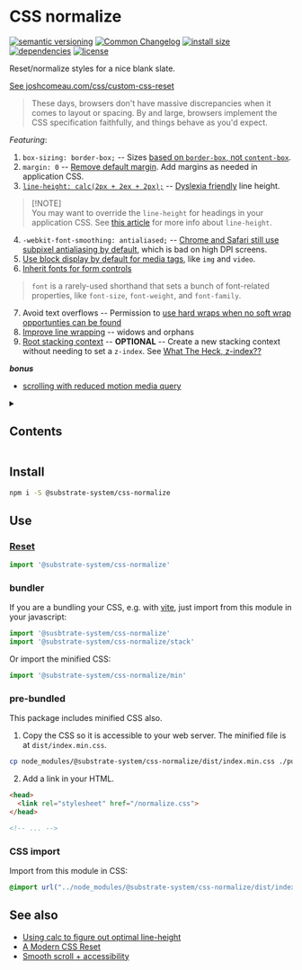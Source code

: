 # CSS normalize
[![semantic versioning](https://img.shields.io/badge/semver-2.0.0-blue?logo=semver&style=flat-square)](https://semver.org/)
[![Common Changelog](https://nichoth.github.io/badge/common-changelog.svg)](./CHANGELOG.md)
[![install size](https://flat.badgen.net/packagephobia/install/@substrate-system/css-normalize&cache-control=no-cache)](https://packagephobia.com/result?p=@substrate-system/css-normalize)
[![dependencies](https://img.shields.io/badge/dependencies-zero-brightgreen.svg?style=flat-square)](package.json)
[![license](https://img.shields.io/badge/license-Polyform_Small_Business-249fbc?style=flat-square)](LICENSE)


Reset/normalize styles for a nice blank slate.

[See joshcomeau.com/css/custom-css-reset](https://www.joshwcomeau.com/css/custom-css-reset/)

> These days, browsers don't have massive discrepancies when it comes to layout
> or spacing. By and large, browsers implement the CSS specification faithfully,
> and things behave as you'd expect.

*Featuring*:

1. `box-sizing: border-box;` -- Sizes [based on `border-box`, not `content-box`](https://www.joshwcomeau.com/css/custom-css-reset/#one-box-sizing-model-2).
2. `margin: 0` -- [Remove default margin](https://www.joshwcomeau.com/css/custom-css-reset/#two-remove-default-margin-3). Add margins as needed in application CSS.
3. [`line-height: calc(2px + 2ex + 2px);`](https://www.joshwcomeau.com/css/custom-css-reset/#three-add-accessible-line-height-4) -- [Dyslexia friendly](https://www.w3.org/WAI/WCAG21/Understanding/text-spacing.html) line height.
>
> [!NOTE]  
> You may want to override the `line-height` for headings in your application CSS.
> See [this article](https://kittygiraudel.com/2020/05/18/using-calc-to-figure-out-optimal-line-height/) for more info about `line-height`.
>
4. `-webkit-font-smoothing: antialiased;` -- [Chrome and Safari still use subpixel antialiasing by default](https://www.joshwcomeau.com/css/custom-css-reset/#four-improve-text-rendering-5), which is bad on high DPI screens.
5. [Use block display by default for media tags](https://www.joshwcomeau.com/css/custom-css-reset/#five-improve-media-defaults-6), like `img` and `video`.
6. [Inherit fonts for form controls](https://www.joshwcomeau.com/css/custom-css-reset/#six-inherit-fonts-for-form-controls-7)
> `font` is a rarely-used shorthand that sets a bunch of font-related properties, like `font-size`, `font-weight`, and `font-family`. 
7. Avoid text overflows -- Permission to [use hard wraps when no soft wrap opportunties can be found](https://www.joshwcomeau.com/css/custom-css-reset/#seven-avoid-text-overflows-8)
8. [Improve line wrapping](https://www.joshwcomeau.com/css/custom-css-reset/#eight-improve-line-wrapping-9) -- widows and orphans
9. [Root stacking context](https://www.joshwcomeau.com/css/custom-css-reset/#nine-root-stacking-context-10) -- **OPTIONAL** -- Create a new stacking context without needing to set a `z-index`. See [What The Heck, z-index??](https://www.joshwcomeau.com/css/stacking-contexts/)

**_bonus_**

* [scrolling with reduced motion media query](https://gomakethings.com/how-to-animate-scrolling-to-anchor-links-with-one-line-of-css/#accessibility-concerns)


<details><summary><h2>Contents</h2></summary>

<!-- toc -->

- [Install](#install)
- [Use](#use)
  * [Reset](#reset)
  * [bundler](#bundler)
  * [pre-bundled](#pre-bundled)
  * [CSS import](#css-import)
- [See also](#see-also)

<!-- tocstop -->

</details>

## Install

```sh
npm i -S @substrate-system/css-normalize
```

## Use

### [Reset](https://www.joshwcomeau.com/css/custom-css-reset/)

```js
import '@substrate-system/css-normalize'
```

### bundler
If you are a bundling your CSS, e.g. with [vite](https://vite.dev/), just import
from this module in your javascript:

```js
import '@susbtrate-system/css-normalize'
import '@substrate-system/css-normalize/stack'
```

Or import the minified CSS:
```js
import '@substrate-system/css-normalize/min'
```

### pre-bundled
This package includes minified CSS also.

1. Copy the CSS so it is accessible to your web server. The minified file
   is at `dist/index.min.css`.

```sh
cp node_modules/@substrate-system/css-normalize/dist/index.min.css ./public/normalize.css
```

2. Add a link in your HTML.

```html
<head>
  <link rel="stylesheet" href="/normalize.css">
</head>

<!-- ... -->
```

### CSS import
Import from this module in CSS:

```css
@import url("../node_modules/@substrate-system/css-normalize/dist/index.min.css");
```

## See also

* [Using calc to figure out optimal line-height](https://kittygiraudel.com/2020/05/18/using-calc-to-figure-out-optimal-line-height/)
* [A Modern CSS Reset](https://www.joshwcomeau.com/css/custom-css-reset/)
* [Smooth scroll + accessibility](https://gomakethings.com/how-to-animate-scrolling-to-anchor-links-with-one-line-of-css/#accessibility-concerns)
